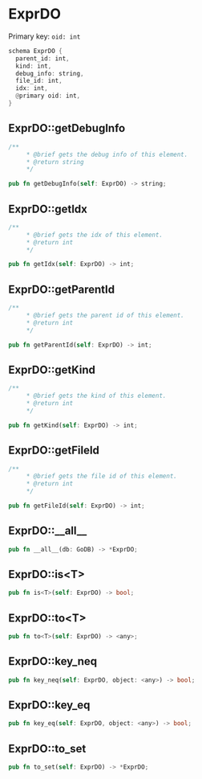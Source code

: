 # ExprDO

Primary key: `oid: int`

```rust
schema ExprDO {
  parent_id: int,
  kind: int,
  debug_info: string,
  file_id: int,
  idx: int,
  @primary oid: int,
}
```
## ExprDO::getDebugInfo

```rust
/**
     * @brief gets the debug info of this element.
     * @return string
     */
```
```rust
pub fn getDebugInfo(self: ExprDO) -> string;
```
## ExprDO::getIdx

```rust
/**
     * @brief gets the idx of this element.
     * @return int
     */
```
```rust
pub fn getIdx(self: ExprDO) -> int;
```
## ExprDO::getParentId

```rust
/**
     * @brief gets the parent id of this element.
     * @return int
     */
```
```rust
pub fn getParentId(self: ExprDO) -> int;
```
## ExprDO::getKind

```rust
/**
     * @brief gets the kind of this element.
     * @return int
     */
```
```rust
pub fn getKind(self: ExprDO) -> int;
```
## ExprDO::getFileId

```rust
/**
     * @brief gets the file id of this element.
     * @return int
     */
```
```rust
pub fn getFileId(self: ExprDO) -> int;
```
## ExprDO::\_\_all\_\_

```rust
pub fn __all__(db: GoDB) -> *ExprDO;
```
## ExprDO::is\<T\>

```rust
pub fn is<T>(self: ExprDO) -> bool;
```
## ExprDO::to\<T\>

```rust
pub fn to<T>(self: ExprDO) -> <any>;
```
## ExprDO::key\_neq

```rust
pub fn key_neq(self: ExprDO, object: <any>) -> bool;
```
## ExprDO::key\_eq

```rust
pub fn key_eq(self: ExprDO, object: <any>) -> bool;
```
## ExprDO::to\_set

```rust
pub fn to_set(self: ExprDO) -> *ExprDO;
```
